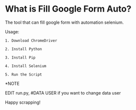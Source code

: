 # What is Fill Google Form Auto? 

The tool that can fill google form with automation selenium.

Usage:

    1. Download ChromeDriver

    2. Install Python

    3. Install Pip

    4. Install Selenium

    5. Run the Script


*NOTE

EDIT run.py, #DATA USER if you want to change data user


Happy scrapping!
      
      
